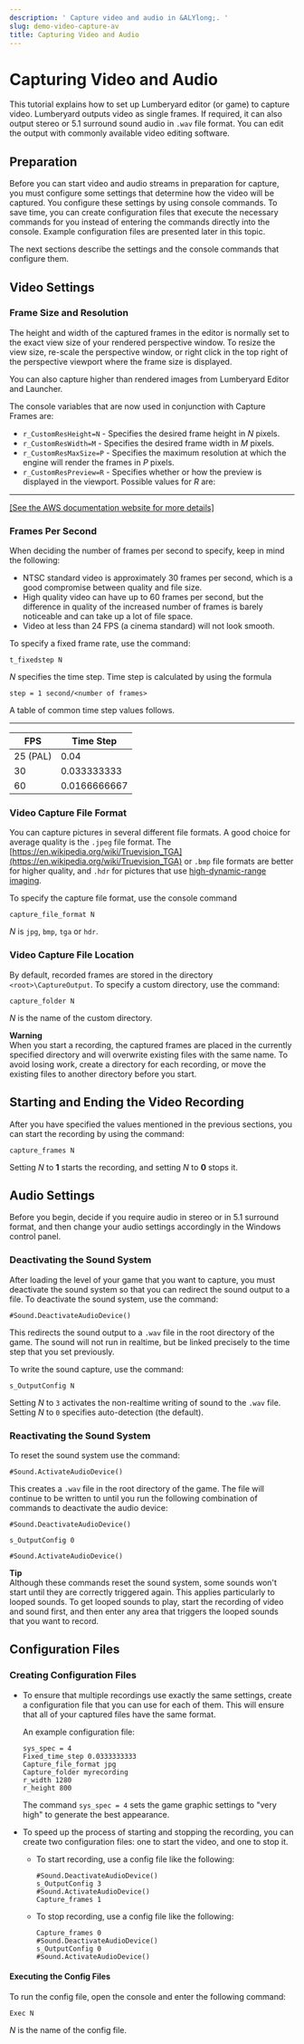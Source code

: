 ```yaml
---
description: ' Capture video and audio in &ALYlong;. '
slug: demo-video-capture-av
title: Capturing Video and Audio
---
```

# Capturing Video and Audio<a name="demo-video-capture-av"></a>

This tutorial explains how to set up Lumberyard editor \(or game\) to capture video\. Lumberyard outputs video as single frames\. If required, it can also output stereo or 5\.1 surround sound audio in `.wav` file format\. You can edit the output with commonly available video editing software\.

## Preparation<a name="demo-video-capture-av-preparation"></a>

Before you can start video and audio streams in preparation for capture, you must configure some settings that determine how the video will be captured\. You configure these settings by using console commands\. To save time, you can create configuration files that execute the necessary commands for you instead of entering the commands directly into the console\. Example configuration files are presented later in this topic\. 

The next sections describe the settings and the console commands that configure them\.

## Video Settings<a name="demo-video-capture-av-video-settings"></a>

### Frame Size and Resolution<a name="demo-video-capture-av-video-settings-framesize"></a>

The height and width of the captured frames in the editor is normally set to the exact view size of your rendered perspective window\. To resize the view size, re\-scale the perspective window, or right click in the top right of the perspective viewport where the frame size is displayed\.

You can also capture higher than rendered images from Lumberyard Editor and Launcher\.

The console variables that are now used in conjunction with Capture Frames are:
+ `r_CustomResHeight=N` \- Specifies the desired frame height in *N* pixels\.
+ `r_CustomResWidth=M` \- Specifies the desired frame width in *M* pixels\.
+ `r_CustomResMaxSize=P` \- Specifies the maximum resolution at which the engine will render the frames in *P* pixels\.
+ `r_CustomResPreview=R` \- Specifies whether or how the preview is displayed in the viewport\. Possible values for *R* are:  
****    
[\[See the AWS documentation website for more details\]](http://docs.aws.amazon.com/lumberyard/latest/userguide/demo-video-capture-av.html)

### Frames Per Second<a name="demo-video-capture-av-video-settings-fps"></a>

When deciding the number of frames per second to specify, keep in mind the following:
+ NTSC standard video is approximately 30 frames per second, which is a good compromise between quality and file size\.
+ High quality video can have up to 60 frames per second, but the difference in quality of the increased number of frames is barely noticeable and can take up a lot of file space\. 
+ Video at less than 24 FPS \(a cinema standard\) will not look smooth\.

To specify a fixed frame rate, use the command: 

```
t_fixedstep N
```

*N* specifies the time step\. Time step is calculated by using the formula 

```
step = 1 second/<number of frames>
```

A table of common time step values follows\.


****  

| FPS | Time Step | 
| --- | --- | 
| 25 \(PAL\)  | 0\.04 | 
| 30 | 0\.033333333 | 
| 60 | 0\.0166666667 | 

### Video Capture File Format<a name="demo-video-capture-av-file-format-capture"></a>

You can capture pictures in several different file formats\. A good choice for average quality is the `.jpeg` file format\. The [https://en.wikipedia.org/wiki/Truevision_TGA](https://en.wikipedia.org/wiki/Truevision_TGA) or `.bmp` file formats are better for higher quality, and `.hdr` for pictures that use [high\-dynamic\-range imaging](https://en.wikipedia.org/wiki/High-dynamic-range_imaging)\.

To specify the capture file format, use the console command

```
capture_file_format N
```

*N* is `jpg`, `bmp`, `tga` or `hdr`\.

### Video Capture File Location<a name="demo-video-capture-av-file-format-location"></a>

By default, recorded frames are stored in the directory `<root>\CaptureOutput`\. To specify a custom directory, use the command: 

```
capture_folder N
```

*N* is the name of the custom directory\.

**Warning**  
When you start a recording, the captured frames are placed in the currently specified directory and will overwrite existing files with the same name\. To avoid losing work, create a directory for each recording, or move the existing files to another directory before you start\. 

## Starting and Ending the Video Recording<a name="demo-video-capture-av-file-format-start-end-rec"></a>

After you have specified the values mentioned in the previous sections, you can start the recording by using the command: 

```
capture_frames N
```

Setting *N* to **1** starts the recording, and setting *N* to **0** stops it\.

## Audio Settings<a name="demo-video-capture-av-audio"></a>

Before you begin, decide if you require audio in stereo or in 5\.1 surround format, and then change your audio settings accordingly in the Windows control panel\.

### Deactivating the Sound System<a name="demo-video-capture-av-audio-deactivating"></a>

After loading the level of your game that you want to capture, you must deactivate the sound system so that you can redirect the sound output to a file\. To deactivate the sound system, use the command: 

```
#Sound.DeactivateAudioDevice()
```

This redirects the sound output to a `.wav` file in the root directory of the game\. The sound will not run in realtime, but be linked precisely to the time step that you set previously\.

To write the sound capture, use the command: 

```
s_OutputConfig N
```

Setting *N* to `3` activates the non\-realtime writing of sound to the `.wav` file\. Setting *N* to `0` specifies auto\-detection \(the default\)\.

### Reactivating the Sound System<a name="demo-video-capture-av-audio-reactivating"></a>

To reset the sound system use the command: 

```
#Sound.ActivateAudioDevice()
```

This creates a `.wav` file in the root directory of the game\. The file will continue to be written to until you run the following combination of commands to deactivate the audio device:

```
#Sound.DeactivateAudioDevice()
```

```
s_OutputConfig 0
```

```
#Sound.ActivateAudioDevice()
```

**Tip**  
Although these commands reset the sound system, some sounds won't start until they are correctly triggered again\. This applies particularly to looped sounds\. To get looped sounds to play, start the recording of video and sound first, and then enter any area that triggers the looped sounds that you want to record\.

## Configuration Files<a name="demo-video-capture-av-cfg-files"></a>

### Creating Configuration Files<a name="demo-video-capture-av-cfg-files-create"></a>
+ To ensure that multiple recordings use exactly the same settings, create a configuration file that you can use for each of them\. This will ensure that all of your captured files have the same format\.

  An example configuration file:

  ```
  sys_spec = 4
  Fixed_time_step 0.0333333333
  Capture_file_format jpg
  Capture_folder myrecording
  r_width 1280
  r_height 800
  ```

  The command `sys_spec = 4` sets the game graphic settings to "very high" to generate the best appearance\.
+ To speed up the process of starting and stopping the recording, you can create two configuration files: one to start the video, and one to stop it\.
  + To start recording, use a config file like the following:

    ```
    #Sound.DeactivateAudioDevice()
    s_OutputConfig 3
    #Sound.ActivateAudioDevice()
    Capture_frames 1
    ```
  + To stop recording, use a config file like the following:

    ```
    Capture_frames 0
    #Sound.DeactivateAudioDevice()
    s_OutputConfig 0
    #Sound.ActivateAudioDevice()
    ```

#### Executing the Config Files<a name="demo-video-capture-av-cfg-files-execute"></a>

To run the config file, open the console and enter the following command:

```
Exec N
```

*N* is the name of the config file\.